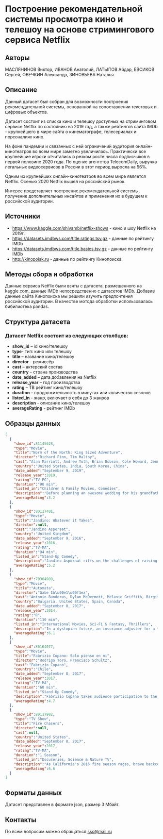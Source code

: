 # Построение рекомендательной системы просмотра кино и телешоу на основе стримингового сервиса Netflix

## Авторы
МАСЛЯНИНОВ Виктор, ИВАНОВ Анатолий, ЛАТЫПОВ Айдар, ЕВСИКОВ Сергей, ОВЕЧКИН Александр, ЗИНОВЬЕВА Наталья

## Описание

Данный датасет был собран для возможности построения рекомендательной системы, основанной на сопоставлении текстовых и цифровых объектов.

Датасет состоит из списка кино и телешоу доступных на стриминговом сервисе Netflix по состоянию на 2019 год, а также рейтингов сайта IMDb - крупнейшего в мире сайта о кинематографе, телесериалах и персоналиях кино.

На фоне пандемии и связанных с ней ограничений аудитория онлайн-кинотеатров во всем мире заметно увеличилась. Практически все крупнейшие игроки отчитались о резком росте числа подписчиков в первой половине 2020 года. По оценке агентства TelecomDaily, выручка легальных видеосервисов в России в этот период выросла на 56%.

Одним из крупнейших онлайн-кинотеатров во всем мире является Netflix. Осенью 2020 Netflix вышел на российский рынок. 

Интерес представляет построение рекомендательной системы, получение дополнительных инсайтов и применения их в будущем к российской аудитории.


## Источники
- https://www.kaggle.com/shivamb/netflix-shows - кино и шоу Netflix на 2019г.
- https://datasets.imdbws.com/title.ratings.tsv.gz - данные по рейтингу IMDb
- https://datasets.imdbws.com/title.basics.tsv.gz - данные по рейтингу IMDb
- http://kinopoisk.ru - данные по рейтингу Кинопоиска

## Методы сбора и обработки
Данные сервиса Netflix были взяты с датасета, размещенного на kaggle.com, данные IMDb непосредственно с датасетов IMDb. Добавив данные сайта Кинопоиска мы решили изучить предпочтения российской аудитории. В качестве мотода обработки использовалась бибилиотека pandas.

## Структура датасета
### Датасет Netflix состоит из следующих столбцов:
- **show_id** – id кино/телешоу
- **type**- тип: кино или телешоу
- **title** – название кино/телешоу
- **director** - режиссёр
- **cast** – актерский состав
- **country** – страна производства
- **date_added** – дата добавления на Netflix
- **release_year** – год производства
- **rating** – ТВ рейтинг кино/телешоу
- **duration** – продолжительность в минутах или количество сезонов
- **listed_in** - жанр, включает в себя до 3 жанров
- **description** - описание кино/телешоу
- **averageRating** - рейтинг IMDb

## Образцы данных
```json
[
  {
    "show_id":81145628,
    "type":"Movie",
    "title":"Norm of the North: King Sized Adventure",
    "director":"Richard Finn, Tim Maltby",
    "cast":"Alan Marriott, Andrew Toth, Brian Dobson, Cole Howard, Jennifer Cameron, Jonathan Holmes, Lee Tockar, Lisa Durupt, Maya Kay, Michael Dobson",
    "country":"United States, India, South Korea, China",
    "date_added":"September 9, 2019",
    "release_year":2019,
    "rating":"TV-PG",
    "duration":"90 min",
    "listed_in":"Children & Family Movies, Comedies",
    "description":"Before planning an awesome wedding for his grandfather, a polar bear king must take back a stolen artifact from an evil archaeologist first.",
    "averageRating":3.2
  },
  {
    "show_id":80117401,
    "type":"Movie",
    "title":"Jandino: Whatever it Takes",
    "director":null,
    "cast":"Jandino Asporaat",
    "country":"United Kingdom",
    "date_added":"September 9, 2016",
    "release_year":2016,
    "rating":"TV-MA",
    "duration":"94 min",
    "listed_in":"Stand-Up Comedy",
    "description":"Jandino Asporaat riffs on the challenges of raising kids and serenades the audience with a rousing rendition of \"Sex on Fire\" in his comedy show.",
    "averageRating":5.2
  },
  {
    "show_id":70304989,
    "type":"Movie",
    "title":"Automata",
    "director":"Gabe Ib\u00e1\u00f1ez",
    "cast":"Antonio Banderas, Dylan McDermott, Melanie Griffith, Birgitte Hjort S\u00f8rensen, Robert Forster, Christa Campbell, Tim McInnerny, Andy Nyman, David Ryall",
    "country":"Bulgaria, United States, Spain, Canada",
    "date_added":"September 8, 2017",
    "release_year":2014,
    "rating":"R",
    "duration":"110 min",
    "listed_in":"International Movies, Sci-Fi & Fantasy, Thrillers",
    "description":"In a dystopian future, an insurance adjuster for a tech company investigates a robot killed for violating protocol and discovers a global conspiracy.",
    "averageRating":6.1
  },
  {
    "show_id":80164077,
    "type":"Movie",
    "title":"Fabrizio Copano: Solo pienso en mi",
    "director":"Rodrigo Toro, Francisco Schultz",
    "cast":"Fabrizio Copano",
    "country":"Chile",
    "date_added":"September 8, 2017",
    "release_year":2017,
    "rating":"TV-MA",
    "duration":"60 min",
    "listed_in":"Stand-Up Comedy",
    "description":"Fabrizio Copano takes audience participation to the next level in this stand-up set while reflecting on sperm banks, family WhatsApp groups and more.",
    "averageRating":4.7
  },
  {
    "show_id":80117902,
    "type":"TV Show",
    "title":"Fire Chasers",
    "director":null,
    "cast":null,
    "country":"United States",
    "date_added":"September 8, 2017",
    "release_year":2017,
    "rating":"TV-MA",
    "duration":"1 Season",
    "listed_in":"Docuseries, Science & Nature TV",
    "description":"As California's 2016 fire season rages, brave backcountry firefighters race to put out the flames, protect homes and save lives in this docuseries.",
    "averageRating":6.6
  }
]
```
## Форматы данных
Датасет представлен в формате json, размер 3 Мбайт.

## Контакты
По всем вопросам можно обращаться sss@mail.ru
